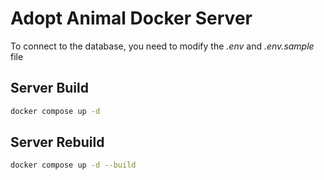 # Adopt Animal Docker Server

To connect to the database, you need to modify the *.env* and *.env.sample* file

## Server Build

```bash
docker compose up -d
```

## Server Rebuild

```bash
docker compose up -d --build
```
